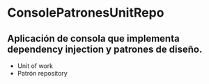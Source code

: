 # ConsolePatronesUnitRepo
## Aplicación de consola que implementa dependency injection y patrones de diseño.
- Unit of work
- Patrón repository
